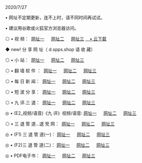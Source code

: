 <p>2020/7/27
<p>• 网址不定期更新，连不上时，请不同时间再试试。
<p>• 建议用谷歌或火狐官方浏览器访问。
<p>◎ • 视 频： 
<a href="http://pcg.hdfmradio.com/" target="_blank">网址一</a> 　 
<a href="http://pag.hdfmradio.com/" target="_blank">网址二</a> 　 
<a href="http://pbg.hdfmradio.com/b.html" target="_blank">网址三</a>
<a href="https://disk.yandex.ru/d/wIUK0uxc3Gk4Ng" target="_blank">　• 云下载 </a></p>
<p>◆ new! 分 享 网 址（ d.spps.shop  请 收 藏）</p>

<p>◎ • 小 站：  
<a href="http://pcg.hdfmradio.com/f.html" target="_blank">网址一</a> 　 
<a href="http://pag.hdfmradio.com/h.html" target="_blank">网址二</a> 　 
<a href="http://pbg.hdfmradio.com/k/" target="_blank">网址三</a></p>
<p>◎ • 翻 墙 软 件 ：  
<a href="http://pcg.hdfmradio.com/ff/" target="_blank">网址一</a> 　 
<a href="http://pag.hdfmradio.com/s/read/a1_nd.html" target="_blank">网址二</a> 　 
<a href="http://pbg.hdfmradio.com/ff/index.html" target="_blank">网址三</a></p>
<p>◎ • 每 日 新 闻：  
<a href="http://pcg.hdfmradio.com/day/" target="_blank">网址一</a> 　 
<a href="http://pag.hdfmradio.com/day/" target="_blank">网址二</a> 　 
<a href="http://pbg.hdfmradio.com/day/index.html" target="_blank">网址三</a></p>
<p>◎ • 短 波 分 享：  
<a href="http://pcg.hdfmradio.com/h/" target="_blank">网址一</a> 　 
<a href="http://pbg.hdfmradio.com/h/" target="_blank">网址二</a> 　 
<a href="http://pag.hdfmradio.com/h/index.html" target="_blank">网址三</a></p>
<p>◎ • 九 评.三 退：  
<a href="http://pcg.hdfmradio.com/t/" target="_blank">网址一</a> 　 
<a href="http://pag.hdfmradio.com/v2/index.html" target="_blank">网址二</a> 　 
<a href="http://pbg.hdfmradio.com/tt/index.html" target="_blank">网址三</a> 　</p>
<p>◎ • (E2_视频/语音)《九 评》视频/语音: 
<a href="http://pag.hdfmradio.com/7738.html" target="_blank">网址一</a> 　 
<a href="http://pcg.hdfmradio.com/7614.html" target="_blank">网址二</a> 　 
<a href="http://pbg.hdfmradio.com/7633.html" target="_blank">网址三</a></p>
<p>◎ • 三 退 管 道...退 党 网：  
<a href="http://pcg.hdfmradio.com/go/td1.html" target="_blank">网址一</a> 　 
<a href="http://pag.hdfmradio.com/go/td2.html" target="_blank">网址二</a> 　 
<a href="http://pbg.hdfmradio.com/go/td3.html" target="_blank">网址三</a></p>
<p>◎ • (F1) 三 退 管 道(一)： 
<a href="http://pcg.hdfmradio.com/dd/" target="_blank">网址一</a> 　 
<a href="http://pag.hdfmradio.com/s/read/a1_tdx.html" target="_blank">网址二</a> 　 
<a href="http://pbg.hdfmradio.com/dd/" target="_blank">网址三</a></p>
<p>◎ • (F2)三 退 管 道(二)： 
<a href="http://pag.hdfmradio.com/d/" target="_blank">网址一</a> 　 
<a href="http://pcg.hdfmradio.com/d/index.html" target="_blank">网址二</a> 　 
<a href="http://pbg.hdfmradio.com/d/" target="_blank">网址三</a></p>
<p>◎ • PDF电子书：  
<a href="http://pcg.hdfmradio.com/p/" target="_blank">网址一</a> 　 
<a href="http://pag.hdfmradio.com/p/index.html" target="_blank">网址二</a> 　 
<a href="http://pbg.hdfmradio.com/p/" target="_blank">网址三</a></p>

